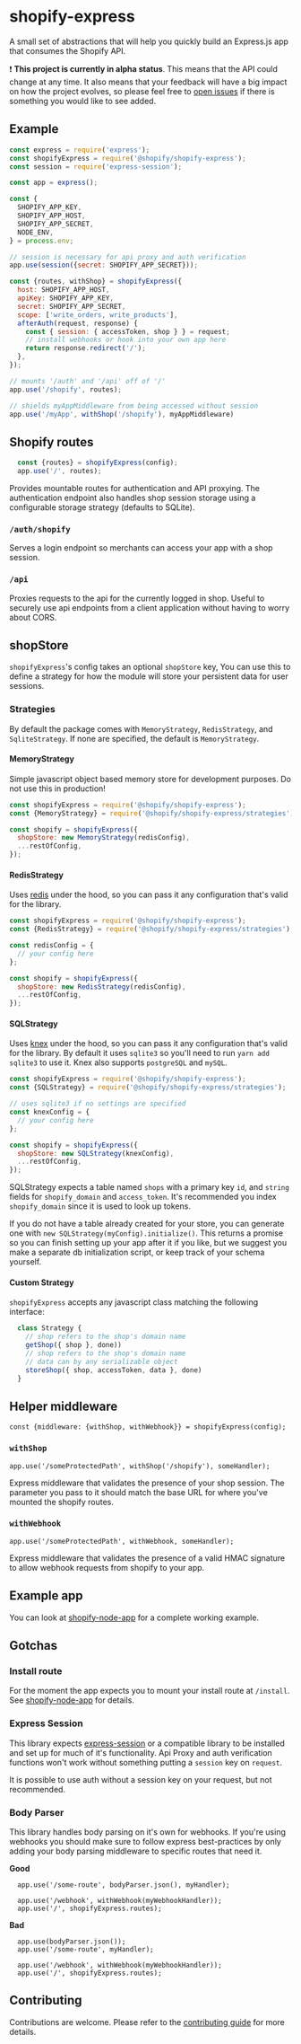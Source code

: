 # shopify-express

A small set of abstractions that will help you quickly build an Express.js app that consumes the Shopify API.

:exclamation: **This project is currently in alpha status**. This means that the API could change at any time. It also means that your feedback will have a big impact on how the project evolves, so please feel free to [open issues](https://github.com/shopify/shopify-express/issues) if there is something you would like to see added.


## Example

```javascript
const express = require('express');
const shopifyExpress = require('@shopify/shopify-express');
const session = require('express-session');

const app = express();

const {
  SHOPIFY_APP_KEY,
  SHOPIFY_APP_HOST,
  SHOPIFY_APP_SECRET,
  NODE_ENV,
} = process.env;

// session is necessary for api proxy and auth verification
app.use(session({secret: SHOPIFY_APP_SECRET}));

const {routes, withShop} = shopifyExpress({
  host: SHOPIFY_APP_HOST,
  apiKey: SHOPIFY_APP_KEY,
  secret: SHOPIFY_APP_SECRET,
  scope: ['write_orders, write_products'],
  afterAuth(request, response) {
    const { session: { accessToken, shop } } = request;
    // install webhooks or hook into your own app here
    return response.redirect('/');
  },
});

// mounts '/auth' and '/api' off of '/'
app.use('/shopify', routes);

// shields myAppMiddleware from being accessed without session
app.use('/myApp', withShop('/shopify'), myAppMiddleware)
```

## Shopify routes

```javascript
  const {routes} = shopifyExpress(config);
  app.use('/', routes);
```

Provides mountable routes for authentication and API proxying. The authentication endpoint also handles shop session storage using a configurable storage strategy (defaults to SQLite).

### `/auth/shopify`

Serves a login endpoint so merchants can access your app with a shop session.

### `/api`

Proxies requests to the api for the currently logged in shop. Useful to securely use api
endpoints from a client application without having to worry about CORS.

## shopStore

`shopifyExpress`'s config takes an optional `shopStore` key, You can use this to define a strategy for how the module will store your persistent data for user sessions.

### Strategies

By default the package comes with `MemoryStrategy`, `RedisStrategy`, and `SqliteStrategy`. If none are specified, the default is `MemoryStrategy`.

#### MemoryStrategy

Simple javascript object based memory store for development purposes. Do not use this in production!

```javascript
const shopifyExpress = require('@shopify/shopify-express');
const {MemoryStrategy} = require('@shopify/shopify-express/strategies');

const shopify = shopifyExpress({
  shopStore: new MemoryStrategy(redisConfig),
  ...restOfConfig,
});
```

#### RedisStrategy

Uses [redis](https://www.npmjs.com/package/redis) under the hood, so you can pass it any configuration that's valid for the library.

```javascript
const shopifyExpress = require('@shopify/shopify-express');
const {RedisStrategy} = require('@shopify/shopify-express/strategies');

const redisConfig = {
  // your config here
};

const shopify = shopifyExpress({
  shopStore: new RedisStrategy(redisConfig),
  ...restOfConfig,
});
```

#### SQLStrategy

Uses [knex](https://www.npmjs.com/package/knex) under the hood, so you can pass it any configuration that's valid for the library. By default it uses `sqlite3` so you'll need to run `yarn add sqlite3` to use it. Knex also supports `postgreSQL` and `mySQL`.

```javascript
const shopifyExpress = require('@shopify/shopify-express');
const {SQLStrategy} = require('@shopify/shopify-express/strategies');

// uses sqlite3 if no settings are specified
const knexConfig = {
  // your config here
};

const shopify = shopifyExpress({
  shopStore: new SQLStrategy(knexConfig),
  ...restOfConfig,
});
```

SQLStrategy expects a table named `shops` with a primary key `id`, and `string` fields for `shopify_domain` and `access_token`. It's recommended you index `shopify_domain` since it is used to look up tokens.

If you do not have a table already created for your store, you can generate one with `new SQLStrategy(myConfig).initialize()`. This returns a promise so you can finish setting up your app after it if you like, but we suggest you make a separate db initialization script, or keep track of your schema yourself.

#### Custom Strategy

`shopifyExpress` accepts any javascript class matching the following interface:

```javascript
  class Strategy {
    // shop refers to the shop's domain name
    getShop({ shop }, done))
    // shop refers to the shop's domain name
    // data can by any serializable object
    storeShop({ shop, accessToken, data }, done)
  }
```

## Helper middleware

`const {middleware: {withShop, withWebhook}} = shopifyExpress(config);`

### `withShop`

`app.use('/someProtectedPath', withShop('/shopify'), someHandler);`

Express middleware that validates the presence of your shop session. The parameter you pass to it should match the base URL for where you've mounted the shopify routes.

### `withWebhook`

`app.use('/someProtectedPath', withWebhook, someHandler);`

Express middleware that validates the presence of a valid HMAC signature to allow webhook requests from shopify to your app.

## Example app

You can look at [shopify-node-app](https://github.com/shopify/shopify-node-app) for a complete working example.

## Gotchas

### Install route
For the moment the app expects you to mount your install route at `/install`. See [shopify-node-app](https://github.com/shopify/shopify-node-app) for details.

### Express Session
This library expects [express-session](https://www.npmjs.com/package/express-session) or a compatible library to be installed and set up for much of it's functionality. Api Proxy and auth verification functions won't work without something putting a `session` key on `request`.

It is possible to use auth without a session key on your request, but not recommended.

### Body Parser
This library handles body parsing on it's own for webhooks. If you're using webhooks you should make sure to follow express best-practices by only adding your body parsing middleware to specific routes that need it.

**Good**
```
  app.use('/some-route', bodyParser.json(), myHandler);

  app.use('/webhook', withWebhook(myWebhookHandler));
  app.use('/', shopifyExpress.routes);
```

**Bad**
```
  app.use(bodyParser.json());
  app.use('/some-route', myHandler);

  app.use('/webhook', withWebhook(myWebhookHandler));
  app.use('/', shopifyExpress.routes);
```


## Contributing

Contributions are welcome. Please refer to the [contributing guide](https://github.com/Shopify/shopify-express/blob/master/CONTRIBUTING.md) for more details.
